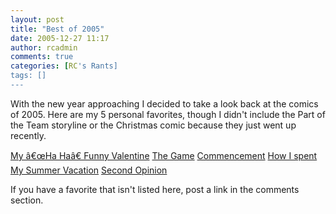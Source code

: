 ```yaml
---
layout: post
title: "Best of 2005"
date: 2005-12-27 11:17
author: rcadmin
comments: true
categories: [RC's Rants]
tags: []
---
```

With the new year approaching I decided to take a look back at the comics of 2005. Here are my 5 personal favorites, though I didn't include the Part of the Team storyline or the Christmas comic because they just went up recently.

<a href="http://www.bitsmack.com/wp/?p=596">My â€œHa Haâ€ Funny Valentine</a>
<a href="http://www.bitsmack.com/wp/?p=600">The Game</a>
<a href="http://www.bitsmack.com/wp/?p=631">Commencement</a>
<a href="http://www.bitsmack.com/wp/?p=651">How I spent My Summer Vacation</a>
<a href="http://www.bitsmack.com/wp/?p=709">Second Opinion</a>

If you have a favorite that isn't listed here, post a link in the comments section.
